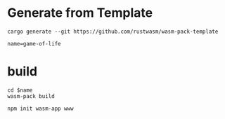 # Generate from Template
```
cargo generate --git https://github.com/rustwasm/wasm-pack-template

name=game-of-life
```

# build
```
cd $name
wasm-pack build
```

```
npm init wasm-app www
```
